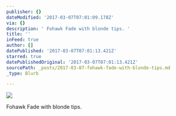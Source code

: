 ```yaml
---
publisher: {}
dateModified: '2017-03-07T07:01:09.178Z'
via: {}
description: ' Fohawk Fade with blonde tips. '
title: ''
inFeed: true
author: []
datePublished: '2017-03-07T07:01:13.421Z'
starred: true
datePublishedOriginal: '2017-03-07T07:01:13.421Z'
sourcePath: _posts/2017-03-07-fohawk-fade-with-blonde-tips.md
_type: Blurb

---
```

![](https://the-grid-user-content.s3-us-west-2.amazonaws.com/8b0ec694-e16a-4032-b0f4-180816a94300.jpg)

Fohawk Fade with blonde tips.